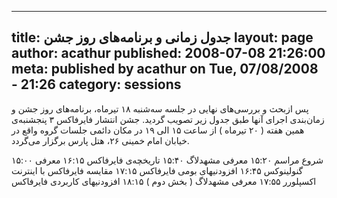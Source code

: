 ----------
title: جدول زمانی و برنامه‌های روز جشن
layout: page
author: acathur
published: 2008-07-08 21:26:00
meta: published by acathur on Tue, 07/08/2008 - 21:26
category: sessions
----------

پس ازبحث و بررسی‌های نهایی در جلسه سه‌شنبه ۱۸ تیرماه، برنامه‌های روز جشن و زمان‌بندی اجرای آنها طبق جدول زیر تصویب گردید. جشن انتشار فایرفاکس ۳ پنجشنبه‌ی همین هفته ( ۲۰ تیرماه ) از ساعت ۱۵ الی ۱۹ در مکان دائمی جلسات گروه واقع در خیابان امام خمینی ۲۶، هتل پارس برگزار می‌گردد.

۱۵:۰۰ شروع مراسم
۱۵:۲۰ معرفی مشهدلاگ
۱۵:۴۰ تاریخچه‌ی فایرفاکس
۱۶:۱۵ معرفی گنولینوکس
۱۶:۴۵ افزودنیهای بومی فایرفاکس
۱۷:۱۵ مقایسه فایرفاکس با اینترنت اکسپلورر
۱۷:۵۵ معرفی مشهدلاگ
( بخش دوم )
۱۸:۱۵ افزودنیهای کاربردی فایرفاکس